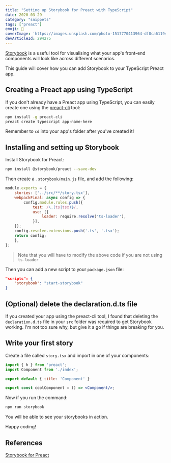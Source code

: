 ```yaml
---
title: "Setting up Storybook for Preact with TypeScript"
date: 2020-03-29
category: "snippets"
tags: ["preact"]
emoji: 📖
coverImage: 'https://images.unsplash.com/photo-1517770413964-df8ca61194a6?ixlib=rb-1.2.1&ixid=eyJhcHBfaWQiOjEyMDd9&auto=format&fit=crop&w=1950&q=80'
devArticleId: 294275
--- 
```


[Storybook](https://storybook.js.org/) is a useful tool for visualising what your app's front-end components will look like across different scenarios. 

This guide will cover how you can add Storybook to your TypeScript Preact app. 

## Creating a Preact app using TypeScript

If you don't already have a Preact app using TypeScript, you can easily create one using the [preact-cli](https://github.com/preactjs/preact-cli) tool:

```bash
npm install -g preact-cli
preact create typescript app-name-here
```

Remember to `cd` into your app's folder after you've created it!

## Installing and setting up Storybook
Install Storybook for Preact:

```bash
npm install @storybook/preact --save-dev
```

Then create a `.storybook/main.js` file, and add the following:

```js
module.exports = {
    stories: ['../src/**/story.tsx'],
    webpackFinal: async config => {
        config.module.rules.push({
            test: /\.(ts|tsx)$/,
            use: [{
                loader: require.resolve('ts-loader'),
            }],
    });
    config.resolve.extensions.push('.ts', '.tsx');
    return config;
    },
};
```

> Note that you will have to modify the above code if you are not using `ts-loader`

Then you can add a new script to your `package.json` file:

```json
"scripts": {
    "storybook": "start-storybook"
}
```

## (Optional) delete the declaration.d.ts file

If you created your app using the preact-cli tool, I found that deleting the `declaration.d.ts` file in your `src` folder was required to get Storybook working. I'm not too sure why, but give it a go if things are breaking for you.

## Write your first story

Create a file called `story.tsx` and import in one of your components:

```jsx
import { h } from 'preact';
import Component from './index';

export default { title: 'Component' }

export const coolComponent = () => <Component/>;
```

Now if you run the command:

```bash
npm run storybook
```

You will be able to see your storybooks in action.

Happy coding!

## References

[Storybook for Preact](https://storybook.js.org/docs/guides/guide-preact/)
